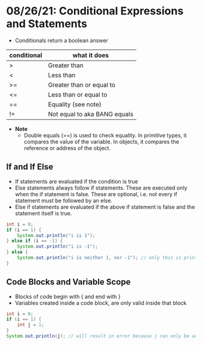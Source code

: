 # 08/26/21: Conditional Expressions and Statements

- Conditionals return a boolean answer

| conditional | what it does |
| ----------- | ------------ |
| > | Greater than |
| < | Less than |
| >= | Greater than or equal to |
| <= | Less than or equal to |
| == | Equality (see note) |
| != | Not equal to aka BANG equals |

- **Note**
    - Double equals (==) is used to check equality. In primitive types, it compares the value of the variable. In objects, it compares the reference or address of the object.

## If and If Else
- If statements are evaluated if the condition is true
- Else statements always follow if statements. These are executed only when the if statement is false. These are optional, i.e. not every if statement must be followed by an else. 
- Else if statements are evaluated if the above if statement is false and the statement itself is true. 
``` java
int i = 0;
if (i == 1) {
    System.out.println("i is 1");
} else if (i == -1) {
    System.out.println("i is -1");
} else {
    System.out.println("i is neither 1, nor -1"); // only this is printed 
}
```
## Code Blocks and Variable Scope
- Blocks of code begin with { and end with }
- Variables created inside a code block, are only valid inside that block
``` java
int i = 0; 
if (i == 1) {
    int j = 1;
} 
System.out.println(j); // will result in error because j can only be accessed inside the if block it was created in
```